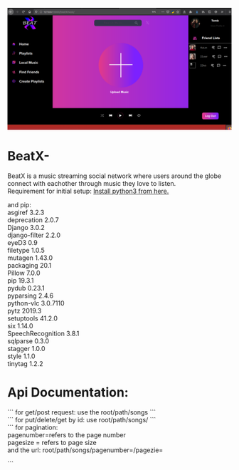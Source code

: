 ![](1st.png)

# BeatX-
BeatX is a music streaming social network where users around the globe connect with eachother through music they love to listen.
<br>
Requirement for initial setup: 
 [Install python3 from here.](https://www.python.org/downloads/)
<p>
and pip:<br>
        asgiref           3.2.3<br>
        deprecation       2.0.7<br>
        Django            3.0.2<br>
        django-filter     2.2.0<br>
        eyeD3             0.9<br>
        filetype          1.0.5<br>
        mutagen           1.43.0<br>
        packaging         20.1<br>
        Pillow            7.0.0<br>
        pip               19.3.1<br>
        pydub             0.23.1<br>
        pyparsing         2.4.6<br>
        python-vlc        3.0.7110<br>
        pytz              2019.3<br>
        setuptools        41.2.0<br>
        six               1.14.0<br>
        SpeechRecognition 3.8.1<br>
        sqlparse          0.3.0<br>
        stagger           1.0.0<br>
        style             1.1.0<br>
        tinytag           1.2.2<br>

</p>
<p>
<h1>Api Documentation:</h1>
     ```
      for get/post request: use the root/path/songs
     ```
     <br>
     ```
     for put/delete/get by id: use root/path/songs/<int:pk>
     ```<br>
     ```
     for pagination:<br>
     pagenumber=refers to the page number<br> 
     pagesize = refers to page size<br>
     and the url: root/path/songs/pagenumber=<int:pk>/pagezie=<int:size></p>
        ```<br>
